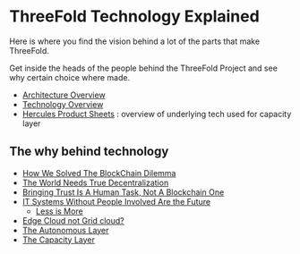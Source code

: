 # ThreeFold Technology Explained

Here is where you find the vision behind a lot of the parts that make ThreeFold.

Get inside the heads of the people behind the ThreeFold Project and see why certain choice where made.

- [Architecture Overview](hercules_components.md)
- [Technology Overview](technology_overview.md)
- [Hercules Product Sheets](hercules_product_sheets.md)  :   overview of underlying tech used for capacity layer
    
## The why behind technology

- [How We Solved The BlockChain Dilemma](blockchain_dilemma_whitepaper.md)
- [The World Needs True Decentralization](true_decentralized_internet_system.md)
- [Bringing Trust Is A Human Task, Not A Blockchain One](bringing_trust_is_a_human_task.md)
- [IT Systems Without People Involved Are the Future](zero_people_it_is_the_future.md)
  - [Less is More](grid_tech_zeropeople.md)
- [Edge Cloud not Grid cloud?](edge_cloud_not_grid_cloud.md)
- [The Autonomous Layer](autonomous_layer.md)
- [The Capacity Layer](capacity_layer.md)



